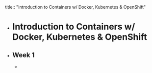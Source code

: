 title:: "Introduction to Containers w/ Docker, Kubernetes & OpenShift"

- # Introduction to Containers w/ Docker, Kubernetes & OpenShift
- ## Week 1
	-